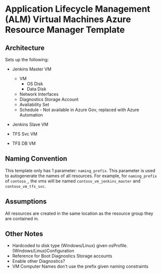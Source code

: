 # Application Lifecycle Management (ALM) Virtual Machines Azure Resource Manager Template

## Architecture
Sets up the following:
* Jenkins Master VM
  * VM
    * OS Disk
    * Data Disk
  * Network Interfaces
  * Diagnostics Storage Account
  * Availability Set
  * Schedule - Not available in Azure Gov, replaced with Azure Automation

* Jenkins Slave VM
* TFS Svc VM
* TFS DB VM

## Naming Convention
This template only has 1 parameter: `naming_prefix`. This parameter is used to autogenerate the names of all resources. For example, for `naming_prefix` of `contoso_`, the vms will be named `contoso_vm_jenkins_master` and `contoso_vm_tfs_svc`.

## Assumptions
All resources are created in the same location as the resource group they are contained in.

## Other Notes
* Hardcoded to disk type (Windows/Linux) given osProfile.(Windows/Linux)Configuration
* Reference for Boot Diagnostics Storage accounts
* Enable other Diagnostics?
* VM Computer Names don't use the prefix given naming constraints
